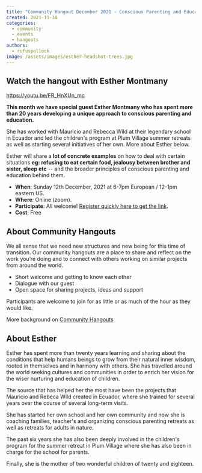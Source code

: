 ```yaml
---
title: "Community Hangout December 2021 - Conscious Parenting and Education"
created: 2021-11-30
categories: 
  - community
  - events
  - hangouts
authors: 
  - rufuspollock
image: /assets/images/esther-headshot-trees.jpg
---
```


## Watch the hangout with Esther Montmany
https://youtu.be/FR_HnXUn_mc

****This month we have special guest Esther Montmany who has spent more than 20 years developing a unique approach to conscious parenting and education.****

She has worked with Mauricio and Rebecca Wild at their legendary school in Ecuador and led the children's program at Plum Village summer retreats as well as starting several initiatives of her own. More about Esther below.

Esther will share a **lot of concrete examples** on how to deal with certain situations **eg: refusing to eat certain food, jealousy between brother and sister, sleep etc** -- and the broader principles of conscious parenting and education behind them.

- **When**: Sunday 12th December, 2021 at 6-7pm European / 12-1pm eastern US.
- **Where**: Online (zoom).
- **Participate**: All welcome! [Register quickly here to get the link](https://forms.gle/J7tHUsg3c3c3bPJTA).
- **Cost**: Free

## **About Community Hangouts**

We all sense that we need new structures and new being for this time of transition. Our community hangouts are a place to share and reflect on the work you’re doing and to connect with others working on similar projects from around the world.

- Short welcome and getting to know each other
- Dialogue with our guest
- Open space for sharing projects, ideas and support

Participants are welcome to join for as little or as much of the hour as they would like.

More background on [Community Hangouts](https://lifeitself.org/hangouts/)

## **About Esther**

Esther has spent more than twenty years learning and sharing about the conditions that help humans beings to grow from their natural inner wisdom, rooted in themselves and in harmony with others. She has travelled around the world seeking cultures and communities in order to enrich her vision for the wiser nurturing and education of children.

The source that has helped her the most have been the projects that Mauricio and Rebeca Wild created in Ecuador, where she trained for several years over the course of several long-term visits.

She has started her own school and her own community and now she is coaching families, teacher's and organizing conscious parenting retreats as well as retreats for adults in nature.

The past six years she has also been deeply involved in the children's program for the summer retreat in Plum Village where she has also been in charge for the school for parents.

Finally, she is the mother of two wonderful children of twenty and eighteen.

